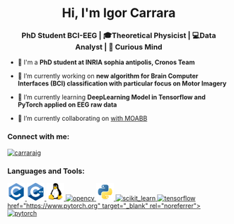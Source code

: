 <h1 align="center">Hi, I'm Igor Carrara</h1>
<h3 align="center">PhD Student BCI-EEG | 🎓Theoretical Physicist | 💻Data Analyst | 🧠 Curious Mind</h3>

- 💬 I'm a **PhD student at INRIA sophia antipolis, Cronos Team**

- 🔭 I’m currently working on **new algorithm for Brain Computer Interfaces (BCI) classification with particular focus on Motor Imagery**

- 🌱 I’m currently learning **DeepLearning Model in Tensorflow and PyTorch applied on EEG raw data**

- 👯 I’m currently collaborating on [with MOABB](https://github.com/NeuroTechX/moabb)

<h3 align="left">Connect with me:</h3>
<p align="left">
<a href="https://linkedin.com/in/carraraig" target="blank"><img align="center" src="https://raw.githubusercontent.com/rahuldkjain/github-profile-readme-generator/master/src/images/icons/Social/linked-in-alt.svg" alt="carraraig" height="30" width="40" /></a>
</p>

<h3 align="left">Languages and Tools:</h3>
<p align="left"> <a href="https://www.cprogramming.com/" target="_blank" rel="noreferrer"> <img src="https://raw.githubusercontent.com/devicons/devicon/master/icons/c/c-original.svg" alt="c" width="40" height="40"/> </a> <a href="https://www.w3schools.com/cpp/" target="_blank" rel="noreferrer"> <img src="https://raw.githubusercontent.com/devicons/devicon/master/icons/cplusplus/cplusplus-original.svg" alt="cplusplus" width="40" height="40"/> </a> <a href="https://www.linux.org/" target="_blank" rel="noreferrer"> <img src="https://raw.githubusercontent.com/devicons/devicon/master/icons/linux/linux-original.svg" alt="linux" width="40" height="40"/> </a> <a href="https://opencv.org/" target="_blank" rel="noreferrer"> <img src="https://www.vectorlogo.zone/logos/opencv/opencv-icon.svg" alt="opencv" width="40" height="40"/> </a> <a href="https://www.python.org" target="_blank" rel="noreferrer"> <img src="https://raw.githubusercontent.com/devicons/devicon/master/icons/python/python-original.svg" alt="python" width="40" height="40"/> </a> <a href="https://scikit-learn.org/" target="_blank" rel="noreferrer"> <img src="https://upload.wikimedia.org/wikipedia/commons/0/05/Scikit_learn_logo_small.svg" alt="scikit_learn" width="40" height="40"/> </a> <a href="https://www.tensorflow.org" target="_blank" rel="noreferrer"> <img src="https://www.vectorlogo.zone/logos/tensorflow/tensorflow-icon.svg" alt="tensorflow" width="40" height="40"/> 
href="https://www.pytorch.org" target="_blank" rel="noreferrer"> <img src="https://github.com/pytorch/pytorch/blob/master/docs/source/_static/img/pytorch-logo-dark.svg" alt="pytorch" width="40" height="40"/></a> </p>




